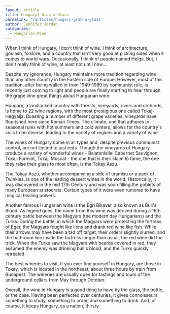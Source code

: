 ```yaml
---
layout: article
title: Hungary? Grab a Glass
permalink: "/articles/hungary-grab-a-glass"
author: Jennifer Jordan
categories:
  - Hungarian Wine
---
```


When I think of Hungary, I don't think of wine. I think of architecture, goulash, folklore, and a country that isn't very good at picking sides when it comes to world wars. Occasionally, I think of people named Helga. But, I don't really think of wine, at least not until now....

Despite my ignorance, Hungary maintains more tradition regarding wine than any other country in the Eastern side of Europe. However, most of this tradition, after being walled in from 1949-1989 by communist rule, is recently just coming to light and people are finally starting to hear through the grape vine great things about Hungarian wine.

Hungary, a landlocked country with forests, vineyards, rivers and orchards, is home to 22 wine regions, with the most prestigious one called Tokaj-Hegyalja. Boasting a number of different grape varieties, vineyards have flourished here since Roman Times. The climate, one that adheres to seasonal rules with hot summers and cold winters, allows for the country's soils to be diverse, leading to the variety of regions and a variety of wine.

The wines of Hungary come in all types and, despite previous communist control, are not limited to just reds. Though the vineyards of Hungary produce a variety of wonderful wines - Balatonlellei Cabernet Sauvignon, Tokaji Furmint, Tokaji Muscat - the one that is their claim to fame, the one they raise their glass to most often, is the Tokay Aszu.

The Tokay Aszu, whether accompanying a side of tiramisu or a pack of Twinkies, is one of the leading dessert wines in the world. Historically, it was discovered in the mid 17th Century and was soon filling the goblets of many European aristocrats. Certain types of it were even rumored to have magical healing powers.

Another famous Hungarian wine is the Egri Bikaver, also known as Bull's Blood. As legend goes, the name from this wine was derived during a 16th century battle between the Magyars (the modern day Hungarians) and the Turks. During the battle, in which the Magyars were protecting the fortress of Eger, the Magyars fought like lions and drank red wine like fish. While their arrows may have been a tad off target, their orders slightly slurred, and the bathroom line inside the fortress longer than usual, the red wine did the trick. When the Turks saw the Magyars with beards covered in red, they assumed the enemy was drinking bull's blood, and the Turks quickly retreated.

The best wineries to visit, if you ever find yourself in Hungary, are those in Tokay, which is located in the northeast, about three hours by train from Budapest. The wineries are usually open for tastings and tours of the underground cellars from May through October.

Overall, the wine in Hungary is a good thing to have by the glass, the bottle, or the case. Having been perfected over centuries, it gives connoisseurs something to study, something to order, and something to drink. And, of course, it keeps Hungary, as a nation, thirsty.
